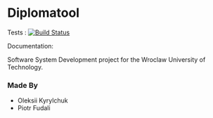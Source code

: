 # Diplomatool

Tests : 
[![Build Status](https://travis-ci.org/olety/Diplomatool.svg?branch=master)](https://travis-ci.org/olety/Diplomatool)

Documentation: 

Software System Development project for the Wroclaw University of Technology.

### Made By
* Oleksii Kyrylchuk  
* Piotr Fudali